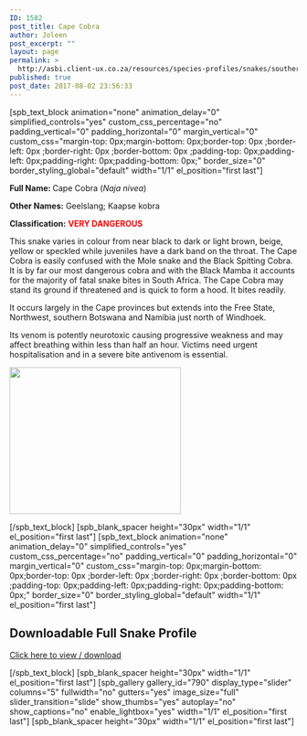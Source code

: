 ```yaml
---
ID: 1582
post_title: Cape Cobra
author: Joleen
post_excerpt: ""
layout: page
permalink: >
  http://asbi.client-ux.co.za/resources/species-profiles/snakes/southern-africa/cape-cobra/
published: true
post_date: 2017-08-02 23:56:33
---
```

[spb_text_block animation="none" animation_delay="0" simplified_controls="yes" custom_css_percentage="no" padding_vertical="0" padding_horizontal="0" margin_vertical="0" custom_css="margin-top: 0px;margin-bottom: 0px;border-top: 0px ;border-left: 0px ;border-right: 0px ;border-bottom: 0px ;padding-top: 0px;padding-left: 0px;padding-right: 0px;padding-bottom: 0px;" border_size="0" border_styling_global="default" width="1/1" el_position="first last"]

<strong>Full Name: </strong>Cape Cobra (<em>Naja nivea</em>)

<strong>Other Names:</strong> Geelslang; Kaapse kobra

<strong>Classification:</strong> <span style="color: #ff0000;"><strong>VERY DANGEROUS</strong></span>

This snake varies in colour from near black to dark or light brown, beige, yellow or speckled while juveniles have a dark band on the throat. The Cape Cobra is easily confused with the Mole snake and the Black Spitting Cobra. It is by far our most dangerous cobra and with the Black Mamba it accounts for the majority of fatal snake bites in South Africa. The Cape Cobra may stand its ground if threatened and is quick to form a hood. It bites readily.

It occurs largely in the Cape provinces but extends into the Free State, Northwest, southern Botswana and Namibia just north of Windhoek.

Its venom is potently neurotoxic causing progressive weakness and may affect breathing within less than half an hour. Victims need urgent hospitalisation and in a severe bite antivenom is essential.

<a href="http://asbi.client-ux.co.za/wp-content/uploads/2016/06/Cape_Cobra_DIST_web.jpg"><img class="alignnone wp-image-802 size-medium" src="http://asbi.client-ux.co.za/wp-content/uploads/2016/06/Cape_Cobra_DIST_web-300x257.jpg" width="300" height="257" /></a>

[/spb_text_block] [spb_blank_spacer height="30px" width="1/1" el_position="first last"] [spb_text_block animation="none" animation_delay="0" simplified_controls="yes" custom_css_percentage="no" padding_vertical="0" padding_horizontal="0" margin_vertical="0" custom_css="margin-top: 0px;margin-bottom: 0px;border-top: 0px ;border-left: 0px ;border-right: 0px ;border-bottom: 0px ;padding-top: 0px;padding-left: 0px;padding-right: 0px;padding-bottom: 0px;" border_size="0" border_styling_global="default" width="1/1" el_position="first last"]
<h2>Downloadable Full Snake Profile</h2>
<a href="http://asbi.client-ux.co.za/wp-content/uploads/2016/06/20170522_ASI_SP_Cape_Cobra_A4_DESKTOP.pdf" target="_blank">Click here to view / download</a>

[/spb_text_block] [spb_blank_spacer height="30px" width="1/1" el_position="first last"] [spb_gallery gallery_id="790" display_type="slider" columns="5" fullwidth="no" gutters="yes" image_size="full" slider_transition="slide" show_thumbs="yes" autoplay="no" show_captions="no" enable_lightbox="yes" width="1/1" el_position="first last"] [spb_blank_spacer height="30px" width="1/1" el_position="first last"]